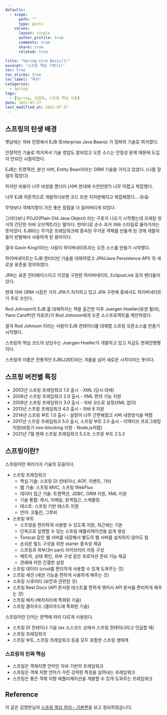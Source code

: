 ```yaml
---
defaults:
  - scope:
      path: ""
      type: posts
    values:
      layout: single
      author_profile: true
      comments: true
      share: true
      related: true

title: "Spring Core Basic(1)"
excerpt: "스프링 핵심 기본(1)"
toc: true
toc_sticky: true
toc_label: "목차"
categories:
  - Spring
tags:
  - [Spring, 김영한, 스프링 핵심 기본]
date: 2021-07-27
last_modified_at: 2021-07-27
---
```


## 스프링의 탄생 배경

옛날에는 자바 진영에서 EJB (Enterprise Java Beans) 가 정파의 기술로 여겨졌다.

안정적인 기술로 여겨져서 기술 영업도 잘되었고 오픈 소스는 안정성 문제 때문에 도입이 안되던 시절이었다.

EJB는 트랜잭션, 분산 서버, Entity Bean이라는 ORM 기술을 가지고 있었다. (나름 장점이 많았다)

하지만 비용이 너무 비쌌을 뿐더러 (서버 한대에 수천만원?) 너무 어렵고 복잡했다.

너무 EJB 의존적으로 개발하다보면 코드 또한 지저분해지고 복잡해졌다... 😢😫

무엇보다 객체지향이 가진 좋은 장점을 다 잃어버리게 되었다.

그러다보니 POJO(Plain Old Java Object) 라는 구호가 나오기 시작했는데 오래된 방식의 간단한 자바 오브젝트라는 말이다. 한마디로 순수 과거 자바 스타일로 돌아가자는 뜻이었다. EJB라는 무거운 프레임워크에 종속된 무거운 객체를 만들게 된 것에 개발자들이 반발해서 사용하게 된 용어이다.

결국 Gavin King이라는 사람이 하이버네이트라는 오픈 소스를 만들기 시작했다.

하이버네이트는 EJB 엔티티빈 기술을 대체하였고 JPA(Java Persistence API) 의 새로운 표준을 정의하였다. 

JPA는 표준 인터페이스이고 이것을 구현한 하이버네이트, EclipseLink 등의 벤더들이 있다.

현재 자바 ORM 시장은 거의 JPA가 차지하고 있고 JPA 구현체 중에서도 하이버네이트가 주로 쓰인다.

Rod Johnson이 EJB 를 대체하자는 책을 출간한 이후 Juergen Hoeller(유겐 휠러), Yann Caroff(얀 카로프)가 Rod Johnson에게 오픈 소스프로젝트를 제안하였다.

결국 Rod Johnson 이라는 사람이 EJB 컨테이너를 대체할 스프링 오픈소스를 만들기 시작했다.

스프링의 핵심 코드의 상당수는 Juergen Hoeller가 개발하고 있고 지금도 현재진행형이다.

스프링의 이름은 전통적인 EJB(J2EE)라는 겨울을 넘어 새로운 시작이라는 뜻이다.



## 스프링 버전별 특징

- 2003년 스프링 프레임워크 1.0 출시 - XML (당시 대세)
- 2006년 스프링 프레임워크 2.0 출시 - XML 편의 기능 지원
- 2009년 스프링 프레임워크 3.0 출시 - 자바 코드로 설정(XML 없이)
- 2013년 스프링 프레임워크 4.0 출시 - 자바 8 지원
- 2014년 스프링 부트 1.0 출시 - 설정이 너무 간편해졌고 서버 내장방식을 택함
- 2017년 스프링 프레임워크 5.0 출시, 스프링 부트 2.0 출시 - 리액티브 프로그래밍 지원(비동기 non-blocking 지원 - Node.js처럼)
- 2021년 7월 현재 스프링 프레임워크 5.3.9, 스프링 부트 2.5.3

## 스프링이란?

스프링이란 여러가지 기술의 모음이다.

- 스프링 프레임워크
  - 핵심 기술: 스프링 DI 컨테이너, AOP, 이벤트, 기타
  - 웹 기술: 스프링 MVC, 스프링 WebFlux
  - 데이터 접근 기술: 트랜잭션, JDBC, ORM 지원, XML 지원
  - 기술 통합: 캐시, 이메일, 원격접근, 스케줄링
  - 테스트: 스프링 기반 테스트 지원
  - 언어: 코틀린, 그루비
- 스프링 부트
  - 스프링을 편리하게 사용할 수 있도록 지원, 최근에는 기본
  - 단독으로 실행할 수 있는 스프링 애플리케이션을 쉽게 생성
  - Tomcat 같은 웹 서버를 내장해서 별도의 웹 서버를 설치하지 않아도 됨
  - 손쉬운 빌드 구성을 위한 starter 종속성 제공
  - 스프링과 외부(3rt part) 라이브러리 자동 구성
  - 메트릭, 상태 확인, 외부 구성 같은 프로덕션 준비 기능 제공
  - 관례에 의한 간결한 설정
- 스프링 데이터 (crud를 편리하게 사용할 수 있게 도와주는 것)
- 스프링 세션 (세션 기능을 편하게 사용하게 해주는 것)
- 스프링 시큐리티 (보안과 관련된 것)
- 스프링 Rest Docs (API 문서랑 테스트를 편하게 엮어서 API 문서를 편리하게 해주는 것)
- 스프링 배치 (배치처리에 특화된 기술)
- 스프링 클라우드 (클라우드에 특화된 기술)

스프링이란 단어는 문맥에 따라 다르게 사용된다.

- 스프링 DI 컨테이너 기술 (ex 소스코드 상에서 스프링 컨테이너라고 언급할 때)
- 스프링 프레임워크
- 스프링 부트, 스프링 프레임워크 등을 모두 포함한 스프링 생태계

### 스프링의 진짜 핵심

- 스프링은 객체지향 언어인 자바 기반의 프레임워크
- 스프링은 객체 지향 언어가 가진 강력한 특징을 살려내는 프레임워크
- 스프링은 좋은 객체 지향 애플리케이션을 개발할 수 있게 도와주는 프레임워크

## Reference

이 글은 김영한님의 [스프링 핵심 원리 - 기본편](https://www.inflearn.com/course/%EC%8A%A4%ED%94%84%EB%A7%81-%ED%95%B5%EC%8B%AC-%EC%9B%90%EB%A6%AC-%EA%B8%B0%EB%B3%B8%ED%8E%B8/dashboard)을 보고 정리하였습니다.

